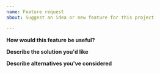 ```yaml
---
name: Feature request
about: Suggest an idea or new feature for this project

---
```


**How would this feature be useful?**
<!-- Describe any use cases this solves or frustrations it alleviates.   -->

**Describe the solution you'd like**
<!-- If you have an idea of how to do this, write it here! -->

**Describe alternatives you've considered**
<!-- If there's some workaround or alternative solutions, let us know. -->
